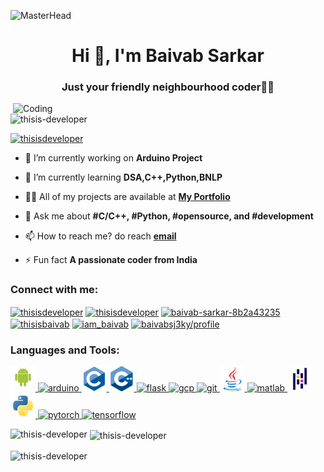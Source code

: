 ![MasterHead](https://1.bp.blogspot.com/-7A4WynwLsMw/XbBpCXG8fHI/AAAAAAAAMt4/uOa1bpLskYgrwGbllhSu2SDj_Mig8SXJQCLcBGAsYHQ/s1600/2000_600px.gif)
<h1 align="center">Hi 👋, I'm Baivab Sarkar</h1>
<h3 align="center">Just your friendly neighbourhood coder👨‍💻</h3>
<img align="right" alt="Coding" width="500" src="https://user-images.githubusercontent.com/58518192/87162442-bf3e8180-c2e7-11ea-9f2a-53a50306b7ce.gif">

<p align="left"> <img src="https://komarev.com/ghpvc/?username=thisis-developer&label=Profile%20views&color=0e75b6&style=flat" alt="thisis-developer" /> </p>

<p align="left"> <a href="https://twitter.com/thisisdeveloper" target="blank"><img src="https://img.shields.io/twitter/follow/thisisdeveloper?logo=twitter&style=for-the-badge" alt="thisisdeveloper" /></a> </p>

- 🔭 I’m currently working on **Arduino Project**

- 🌱 I’m currently learning **DSA,C++,Python,BNLP**

- 👨‍💻 All of my projects are available at **[My Portfolio](https://baivabsarkar.me/)**

- 💬 Ask me about **#C/C++, #Python, #opensource, and #development**

- 📫 How to reach me? do reach **[email](mailto:baivabsarkar@gmail.com)**

- ⚡ Fun fact **A passionate coder from India**

<h3 align="left">Connect with me:</h3>
<p align="left">
<a href="https://dev.to/thisisdeveloper" target="blank"><img align="center" src="https://raw.githubusercontent.com/rahuldkjain/github-profile-readme-generator/master/src/images/icons/Social/devto.svg" alt="thisisdeveloper" height="30" width="40" /></a>
<a href="https://twitter.com/thisisdeveloper" target="blank"><img align="center" src="https://raw.githubusercontent.com/rahuldkjain/github-profile-readme-generator/master/src/images/icons/Social/twitter.svg" alt="thisisdeveloper" height="30" width="40" /></a>
<a href="https://linkedin.com/in/baivab-sarkar-8b2a43235" target="blank"><img align="center" src="https://raw.githubusercontent.com/rahuldkjain/github-profile-readme-generator/master/src/images/icons/Social/linked-in-alt.svg" alt="baivab-sarkar-8b2a43235" height="30" width="40" /></a>
<a href="https://fb.com/thisisbaivab" target="blank"><img align="center" src="https://raw.githubusercontent.com/rahuldkjain/github-profile-readme-generator/master/src/images/icons/Social/facebook.svg" alt="thisisbaivab" height="30" width="40" /></a>
<a href="https://instagram.com/iam_baivab" target="blank"><img align="center" src="https://raw.githubusercontent.com/rahuldkjain/github-profile-readme-generator/master/src/images/icons/Social/instagram.svg" alt="iam_baivab" height="30" width="40" /></a>
<a href="https://auth.geeksforgeeks.org/user/baivabsj3ky/profile" target="blank"><img align="center" src="https://raw.githubusercontent.com/rahuldkjain/github-profile-readme-generator/master/src/images/icons/Social/geeks-for-geeks.svg" alt="baivabsj3ky/profile" height="30" width="40" /></a>
</p>

<h3 align="left">Languages and Tools:</h3>
<p align="left"> <a href="https://developer.android.com" target="_blank" rel="noreferrer"> <img src="https://raw.githubusercontent.com/devicons/devicon/master/icons/android/android-original-wordmark.svg" alt="android" width="40" height="40"/> </a> <a href="https://www.arduino.cc/" target="_blank" rel="noreferrer"> <img src="https://cdn.worldvectorlogo.com/logos/arduino-1.svg" alt="arduino" width="40" height="40"/> </a> <a href="https://www.cprogramming.com/" target="_blank" rel="noreferrer"> <img src="https://raw.githubusercontent.com/devicons/devicon/master/icons/c/c-original.svg" alt="c" width="40" height="40"/> </a> <a href="https://www.w3schools.com/cpp/" target="_blank" rel="noreferrer"> <img src="https://raw.githubusercontent.com/devicons/devicon/master/icons/cplusplus/cplusplus-original.svg" alt="cplusplus" width="40" height="40"/> </a> <a href="https://flask.palletsprojects.com/" target="_blank" rel="noreferrer"> <img src="https://www.vectorlogo.zone/logos/pocoo_flask/pocoo_flask-icon.svg" alt="flask" width="40" height="40"/> </a> <a href="https://cloud.google.com" target="_blank" rel="noreferrer"> <img src="https://www.vectorlogo.zone/logos/google_cloud/google_cloud-icon.svg" alt="gcp" width="40" height="40"/> </a> <a href="https://git-scm.com/" target="_blank" rel="noreferrer"> <img src="https://www.vectorlogo.zone/logos/git-scm/git-scm-icon.svg" alt="git" width="40" height="40"/> </a> <a href="https://www.java.com" target="_blank" rel="noreferrer"> <img src="https://raw.githubusercontent.com/devicons/devicon/master/icons/java/java-original.svg" alt="java" width="40" height="40"/> </a> <a href="https://www.mathworks.com/" target="_blank" rel="noreferrer"> <img src="https://upload.wikimedia.org/wikipedia/commons/2/21/Matlab_Logo.png" alt="matlab" width="40" height="40"/> </a> <a href="https://pandas.pydata.org/" target="_blank" rel="noreferrer"> <img src="https://raw.githubusercontent.com/devicons/devicon/2ae2a900d2f041da66e950e4d48052658d850630/icons/pandas/pandas-original.svg" alt="pandas" width="40" height="40"/> </a> <a href="https://www.python.org" target="_blank" rel="noreferrer"> <img src="https://raw.githubusercontent.com/devicons/devicon/master/icons/python/python-original.svg" alt="python" width="40" height="40"/> </a> <a href="https://pytorch.org/" target="_blank" rel="noreferrer"> <img src="https://www.vectorlogo.zone/logos/pytorch/pytorch-icon.svg" alt="pytorch" width="40" height="40"/> </a> <a href="https://www.tensorflow.org" target="_blank" rel="noreferrer"> <img src="https://www.vectorlogo.zone/logos/tensorflow/tensorflow-icon.svg" alt="tensorflow" width="40" height="40"/> </a> </p>

<p><img align="left" src="https://github-readme-stats.vercel.app/api/top-langs?username=thisis-developer&show_icons=true&locale=en&layout=compact" alt="thisis-developer" /></p>

<p>&nbsp;<img align="center" src="https://github-readme-stats.vercel.app/api?username=thisis-developer&show_icons=true&locale=en" alt="thisis-developer" /></p>

<p><img align="center" src="https://github-readme-streak-stats.herokuapp.com/?user=thisis-developer&" alt="thisis-developer" /></p>

